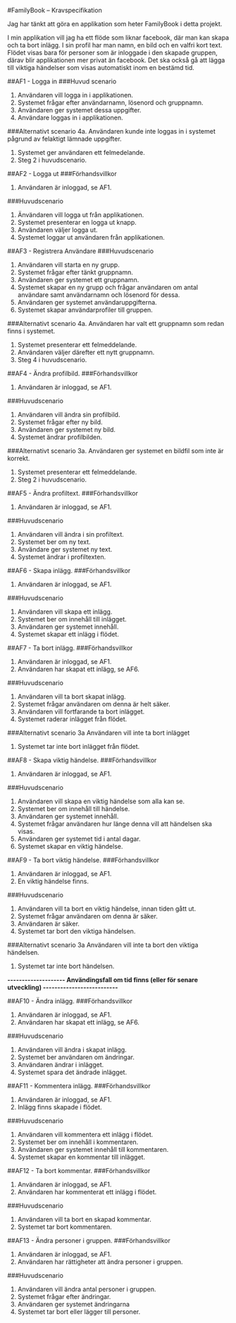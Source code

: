 #FamilyBook – Kravspecifikation 

Jag har tänkt att göra en applikation som heter FamilyBook i detta projekt.

I min applikation vill jag ha ett flöde som liknar facebook, där man kan skapa och ta bort inlägg.
I sin profil har man namn, en bild och en valfri kort text. 
Flödet visas bara för personer som är inloggade i den skapade gruppen, därav blir applikationen mer privat än facebook.
Det ska också gå att lägga till viktiga händelser som visas automatiskt inom en bestämd tid. 

##AF1 - Logga in 
###Huvud scenario
1. Användaren vill logga in i applikationen.
2. Systemet frågar efter användarnamn, lösenord och gruppnamn.
3. Användaren ger systemet dessa uppgifter.
4. Användare loggas in i applikationen.

###Alternativt scenario
4a. Användaren kunde inte loggas in i systemet pågrund av felaktigt lämnade uppgifter.
  1. Systemet ger användaren ett felmedelande.
  2. Steg 2 i huvudscenario. 
  
##AF2 - Logga ut
###Förhandsvillkor
1. Användaren är inloggad, se AF1.

###Huvudscenario
1. Änvändaren vill logga ut från applikationen. 
2. Systemet presenterar en logga ut knapp.
3. Användaren väljer logga ut. 
4. Systemet loggar ut användaren från applikationen.

##AF3 - Registrera Användare
###Huvudscenario
1. Användaren vill starta en ny grupp. 
2. Systemet frågar efter tänkt gruppnamn.
3. Användaren ger systemet ett gruppnamn.
4. Systemet skapar en ny grupp och frågar användaren om antal användare samt användarnamn och lösenord för dessa.
5. Användaren ger systemet användaruppgifterna. 
6. Systemet skapar användarprofiler till gruppen.

###Alternativt scenario
4a. Användaren har valt ett gruppnamn som redan finns i systemet.
  1. Systemet presenterar ett felmeddelande.
  2. Användaren väljer därefter ett nytt gruppnamn.
  3. Steg 4 i huvudscenario. 
  
##AF4 - Ändra profilbild.
###Förhandsvillkor
1. Användaren är inloggad, se AF1.

###Huvudscenario
1. Användaren vill ändra sin profilbild.
2. Systemet frågar efter ny bild.
3. Användaren ger systemet ny bild.
4. Systemet ändrar profilbilden. 

###Alternativt scenario
3a. Användaren ger systemet en bildfil som inte är korrekt.
  1. Systemet presenterar ett felmeddelande.
  2. Steg 2 i huvudscenario. 
  
##AF5 - Ändra profiltext.
###Förhandsvillkor
1. Användaren är inloggad, se AF1.

###Huvudscenario
1. Användaren vill ändra i sin profiltext.
2. Systemet ber om ny text.
3. Användare ger systemet ny text.
4. Systemet ändrar i profiltexten.

##AF6 - Skapa inlägg.
###Förhandsvillkor
1. Användaren är inloggad, se AF1.

###Huvudscenario
1. Användaren vill skapa ett inlägg.
2. Systemet ber om innehåll till inlägget.
3. Användaren ger systemet innehåll.
4. Systemet skapar ett inlägg i flödet. 

##AF7 - Ta bort inlägg.
###Förhandsvillkor
1. Användaren är inloggad, se AF1.
2. Användaren har skapat ett inlägg, se AF6.

###Huvudscenario
1. Användaren vill ta bort skapat inlägg.
2. Systemet frågar användaren om denna är helt säker.
3. Användaren vill fortfarande ta bort inlägget.
4. Systemet raderar inlägget från flödet.

###Alternativt scenario
3a Användaren vill inte ta bort inlägget
  1. Systemet tar inte bort inlägget från flödet.
 
##AF8 - Skapa viktig händelse.
###Förhandsvillkor
1. Användaren är inloggad, se AF1.

###Huvudscenario
1. Användaren vill skapa en viktig händelse som alla kan se. 
2. Systemet ber om innehåll till händelse.
3. Användaren ger systemet innehåll.
4. Systemet frågar användaren hur länge denna vill att händelsen ska visas.
5. Användaren ger systemet tid i antal dagar.
6. Systemet skapar en viktig händelse.

##AF9 - Ta bort viktig händelse.
###Förhandsvillkor
1. Användaren är inloggad, se AF1.
2. En viktig händelse finns.

###Huvudscenario
1. Användaren vill ta bort en viktig händelse, innan tiden gått ut.
2. Systemet frågar användaren om denna är säker.
3. Användaren är säker.
4. Systemet tar bort den viktiga händelsen.

###Alternativt scenario
3a Användaren vill inte ta bort den viktiga händelsen.
  1. Systemet tar inte bort händelsen.
 

**-------------------- Användingsfall om tid finns (eller för senare utveckling) --------------------------**

##AF10 - Ändra inlägg.
###Förhandsvillkor
1. Användaren är inloggad, se AF1.
2. Användaren har skapat ett inlägg, se AF6.

###Huvudscenario
1. Användaren vill ändra i skapat inlägg.
2. Systemet ber användaren om ändringar.
3. Användaren ändrar i inlägget.
4. Systemet spara det ändrade inlägget.

##AF11 - Kommentera inlägg.
###Förhandsvillkor
1. Användaren är inloggad, se AF1.
2. Inlägg finns skapade i flödet.

###Huvudscenario
1. Användaren vill kommentera ett inlägg i flödet.
2. Systemet ber om innehåll i kommentaren.
3. Användaren ger systemet innehåll till kommentaren.
4. Systemet skapar en kommentar till inlägget. 

##AF12 - Ta bort kommentar.
###Förhandsvillkor
1. Användaren är inloggad, se AF1.
2. Användaren har kommenterat ett inlägg i flödet.

###Huvudscenario
1. Användaren vill ta bort en skapad kommentar.
2. Systemet tar bort kommentaren.

##AF13 - Ändra personer i gruppen.
###Förhandsvillkor
1. Användaren är inloggad, se AF1.
2. Användaren har rättigheter att ändra personer i gruppen.

###Huvudscenario
1. Användaren vill ändra antal personer i gruppen.
2. Systemet frågar efter ändringar.
3. Användaren ger systemet ändringarna
4. Systemet tar bort eller lägger till personer. 



